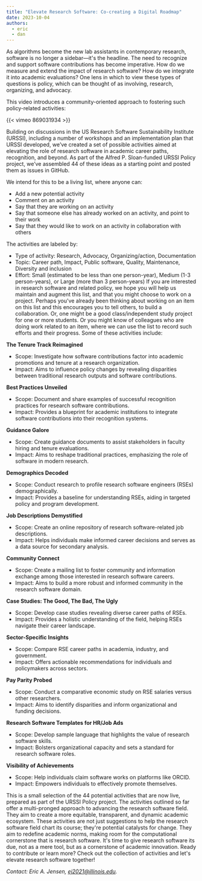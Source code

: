 ```yaml
---
title: "Elevate Research Software: Co-creating a Digital Roadmap"
date: 2023-10-04
authors:
  - eric
  - dan
---
```

As algorithms become the new lab assistants in contemporary research, software is no longer a sidebar—it's the headline. The need to recognize and support software contributions has become imperative. How do we measure and extend the impact of research software? How do we integrate it into academic evaluations? One lens in which to view these types of questions is policy, which can be thought of as involving, research, organizing, and advocacy. 

This video introduces a community-oriented approach to fostering such policy-related activities:

{{< vimeo 869031934 >}}

Building on discussions in the US Research Software Sustainability Institute (URSSI), including a number of workshops and an implementation plan that URSSI developed, we’ve created a set of possible activities aimed at elevating the role of research software in academic career paths, recognition, and beyond. As part of the Alfred P. Sloan-funded URSSI Policy project, we’ve assembled 44 of these ideas as a starting point and posted them as issues in GitHub.

We intend for this to be a living list, where anyone can:
- Add a new potential activity
- Comment on an activity
- Say that they are working on an activity
- Say that someone else has already worked on an activity, and point to their work
- Say that they would like to work on an activity in collaboration with others

The activities are labeled by:
- Type of activity: Research, Advocacy, Organizing/action, Documentation
- Topic: Career path, Impact, Public software, Quality, Maintenance, Diversity and inclusion
- Effort: Small (estimated to be less than one person-year), Medium (1-3 person-years), or Large (more than 3 person-years)
If you are interested in research software and related policy, we hope you will help us maintain and augment this list, and that you might choose to work on a project. Perhaps you've already been thinking about working on an item on this list and this encourages you to tell others, to build a collaboration. Or, one might be a good class/independent study project for one or more students. Or you might know of colleagues who are doing work related to an item, where we can use the list to record such efforts and their progress. 
Some of these activities include:

**The Tenure Track Reimagined**
- Scope: Investigate how software contributions factor into academic promotions and tenure at a research organization.
- Impact: Aims to influence policy changes by revealing disparities between traditional research outputs and software contributions.

**Best Practices Unveiled**
- Scope: Document and share examples of successful recognition practices for research software contributions.
- Impact: Provides a blueprint for academic institutions to integrate software contributions into their recognition systems.

**Guidance Galore**
- Scope: Create guidance documents to assist stakeholders in faculty hiring and tenure evaluations.
- Impact: Aims to reshape traditional practices, emphasizing the role of software in modern research.

**Demographics Decoded**
- Scope: Conduct research to profile research software engineers (RSEs) demographically.
- Impact: Provides a baseline for understanding RSEs, aiding in targeted policy and program development.

**Job Descriptions Demystified**
- Scope: Create an online repository of research software-related job descriptions.
- Impact: Helps individuals make informed career decisions and serves as a data source for secondary analysis.

**Community Connect**
- Scope: Create a mailing list to foster community and information exchange among those interested in research software careers.
- Impact: Aims to build a more robust and informed community in the research software domain.

**Case Studies: The Good, The Bad, The Ugly**
- Scope: Develop case studies revealing diverse career paths of RSEs.
- Impact: Provides a holistic understanding of the field, helping RSEs navigate their career landscape.

**Sector-Specific Insights**
- Scope: Compare RSE career paths in academia, industry, and government.
- Impact: Offers actionable recommendations for individuals and policymakers across sectors.

**Pay Parity Probed**
- Scope: Conduct a comparative economic study on RSE salaries versus other researchers.
- Impact: Aims to identify disparities and inform organizational and funding decisions.

**Research Software Templates for HR/Job Ads**
- Scope: Develop sample language that highlights the value of research software skills.
- Impact: Bolsters organizational capacity and sets a standard for research software roles.

**Visibility of Achievements**
- Scope: Help individuals claim software works on platforms like ORCID.
- Impact: Empowers individuals to effectively promote themselves.

This is a small selection of the 44 potential activities that are now live, prepared as part of the URSSI Policy project. The activities outlined so far offer a multi-pronged approach to advancing the research software field. They aim to create a more equitable, transparent, and dynamic academic ecosystem. These activities are not just suggestions to help the research software field chart its course; they're potential catalysts for change. They aim to redefine academic norms, making room for the computational cornerstone that is research software.  It's time to give research software its due, not as a mere tool, but as a cornerstone of academic innovation. Ready to contribute or learn more? Check out the collection of activities and let's elevate research software together!

_Contact: Eric A. Jensen, ej2021@illinois.edu._
